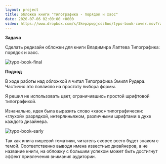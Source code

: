 ```yaml
---
layout: project
title: обложка книги "типографика - порядок и хаос"
date: 2020-07-06 02:00:00 +0000
video: https://www.dropbox.com/s/3kepzpwpjcsz6oo/typo-book-cover.mov?raw=1
--- 
```


**Задача**

Сделать редизайн обложки для книги Владимира Лаптева Типографика: порядок и хаос.  

![typo-book-final](https://www.dropbox.com/s/1fs79960453nqkf/typo-book-final.jpg?raw=1)

**Подход**

В ходе работы над обложкой я читал Типографика Эмиля Рудера. Частично это повлияло на простоту выбора формы.   

Я решил не использовать цвет, ограничившись простой шрифтовой типографикой.  

Изначально, идея была выразить слово «хаос» типографически: «глухой» разрядкой, интерлиньяжом, различными шрифтами в духе каждого дизайнера.    

![typo-book-early](https://www.dropbox.com/s/v0q7bzwta1p45fh/typo-book-early.jpg?raw=1)

Так как книга нишевой тематики, читатель скорее всего будет знаком с темой. Соответственно выводя имена известных дизайнеров, а не название книги, на обложку с большим успехом может быть достигнут эффект привлечения внимания аудитории.
